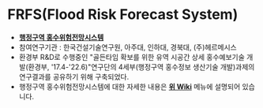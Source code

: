 # FRFS(Flood Risk Forecast System)

* [**행정구역 홍수위험전망시스템**](http://210.92.123.198:8080/golden1a/index_v2020.html?lensfile_kst=2016-10-03%2009:00:00.000)
* 참여연구기관 : 한국건설기술연구원, 아주대, 인하대, 경북대, (주)헤르메시스   
* 환경부 R&D로 수행중인 "골든타임 확보를 위한 유역 시공간 상세 홍수예보기술 개발(환경부, '17.4-'22.6)"연구단의 4세부(행정구역 홍수정보 생산기술 개발)과제의 연구결과를 공유하기 위해 구축되었다.
* 행정구역 홍수위험전망시스템에 대한 자세한 내용은 [**위 Wiki**](https://github.com/floodmodel/FRFS/wiki) 메뉴에 설명되어 있습니다.
